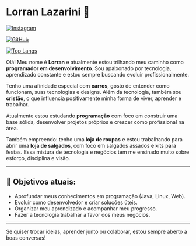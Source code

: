 # Lorran Lazarini 👋

[![Instagram](https://img.shields.io/badge/-Instagram-%23E4405F?style=for-the-badge&logo=instagram&logoColor=white)](https://www.instagram.com/lorran_lazarini/)

[![GitHub](https://img.shields.io/badge/GitHub-100000?style=for-the-badge&logo=github&logoColor=white)](https://github.com/lorran2003)

[![Top Langs](https://github-readme-stats.vercel.app/api/top-langs/?username=lorran2003&layout=donut-vertical&bg_color=000&border_color=30A3DC&title_color=FFF&text_color=FFF)](https://github.com/anuraghazra/github-readme-stats)



Olá! Meu nome é **Lorran** e atualmente estou trilhando meu caminho como **programador em desenvolvimento**. Sou apaixonado por tecnologia, aprendizado constante e estou sempre buscando evoluir profissionalmente.

Tenho uma afinidade especial com **carros**, gosto de entender como funcionam, suas tecnologias e designs. Além da tecnologia, também sou **cristão**, o que influencia positivamente minha forma de viver, aprender e trabalhar.

Atualmente estou estudando **programação** com foco em construir uma base sólida, desenvolver projetos próprios e crescer como profissional na área.

Também empreendo: tenho uma **loja de roupas** e estou trabalhando para abrir uma **loja de salgados**, com foco em salgados assados e kits para festas. Essa mistura de tecnologia e negócios tem me ensinado muito sobre esforço, disciplina e visão.

---

## 🎯 Objetivos atuais:

- Aprofundar meus conhecimentos em programação (Java, Linux, Web).
- Evoluir como desenvolvedor e criar soluções úteis.
- Organizar meu aprendizado e acompanhar meu progresso.
- Fazer a tecnologia trabalhar a favor dos meus negócios.

---

Se quiser trocar ideias, aprender junto ou colaborar, estou sempre aberto a boas conversas!

